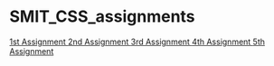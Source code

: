 # SMIT_CSS_assignments

<a href="https://1st-css-assignment.vercel.app/"> 1st Assignment </a>
<a href=""> 2nd Assignment </a>
<a href=""> 3rd Assignment </a>
<a href=""> 4th Assignment </a>
<a href=""> 5th Assignment </a>
